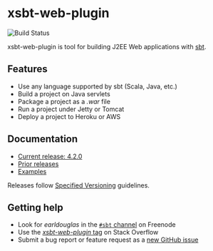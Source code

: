 # xsbt-web-plugin

![Build Status](https://github.com/earldouglas/xsbt-web-plugin/workflows/build/badge.svg)

xsbt-web-plugin is tool for building J2EE Web applications with [sbt](https://www.scala-sbt.org/).

## Features

* Use any language supported by sbt (Scala, Java, etc.)
* Build a project on Java servlets
* Package a project as a *.war* file
* Run a project under Jetty or Tomcat
* Deploy a project to Heroku or AWS

## Documentation

* [Current release: 4.2.0](docs/4.2.x.md)
* [Prior releases](docs/)
* [Examples](src/sbt-test/examples/)

Releases follow [Specified
Versioning](https://earldouglas.com/posts/specver.html) guidelines.

## Getting help

* Look for *earldouglas* in the [`#sbt`
  channel](https://webchat.freenode.net/?channels=sbt) on Freenode
* Use the [*xsbt-web-plugin*
  tag](https://stackoverflow.com/questions/tagged/xsbt-web-plugin) on
  Stack Overflow
* Submit a bug report or feature request as a [new GitHub
  issue](https://github.com/earldouglas/xsbt-web-plugin/issues/new)

